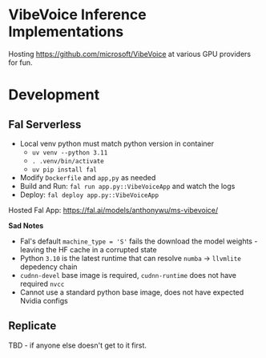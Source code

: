 # VibeVoice Inference Implementations

Hosting https://github.com/microsoft/VibeVoice at various GPU providers for fun.

# Development

## Fal Serverless

- Local venv python must match python version in container
  - `uv venv --python 3.11`
  - `. .venv/bin/activate`
  - `uv pip install fal`
- Modify `Dockerfile` and `app,py` as needed
- Build and Run: `fal run app.py::VibeVoiceApp` and watch the logs
- Deploy: `fal deploy app.py::VibeVoiceApp`

Hosted Fal App: https://fal.ai/models/anthonywu/ms-vibevoice/

**Sad Notes**

- Fal's default `machine_type = 'S'` fails the download the model weights - leaving the HF cache in a corrupted state
- Python `3.10` is the latest runtime that can resolve `numba` -> `llvmlite` depedency chain
- `cudnn-devel` base image is required, `cudnn-runtime` does not have required `nvcc`
- Cannot use a standard python base image, does not have expected Nvidia configs

## Replicate

TBD - if anyone else doesn't get to it first.
